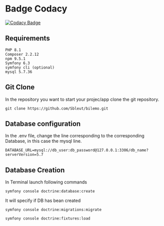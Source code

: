 # Badge Codacy

[![Codacy Badge](https://app.codacy.com/project/badge/Grade/0827cc7b4af644c9bc7292e4e6af1b2e)](https://app.codacy.com/gh/Sbleut/bilemo/dashboard?utm_source=gh&utm_medium=referral&utm_content=&utm_campaign=Badge_grade)

## Requirements 

```
PHP 8.1
Composer 2.2.12
npm 9.5.1
Symfony 6.3
symfony cli (optional)
mysql 5.7.36
```

## Git Clone

In the repository you want to start your projec/app clone the git repository.

```
git clone https://github.com/Sbleut/bilemo.git
```

## Database configuration

In the .env file, change the line corresponding to the corresponding Database, in this case the mysql line.

```
DATABASE_URL=mysql://db_user:db_password@127.0.0.1:3306/db_name?serverVersion=5.7
```

## Database Creation

In Terminal launch following commands

```symfony console doctrine:database:create```

It will specify if DB has bean created

```symfony console doctrine:migrations:migrate```

```symfony console doctrine:fixtures:load```